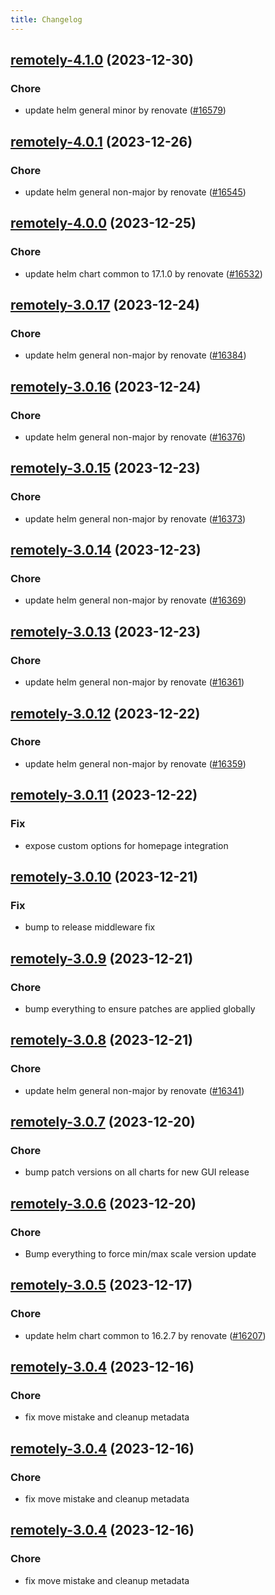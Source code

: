 ```yaml
---
title: Changelog
---
```


## [remotely-4.1.0](https://github.com/truecharts/charts/compare/remotely-4.0.1...remotely-4.1.0) (2023-12-30)

### Chore

- update helm general minor by renovate ([#16579](https://github.com/truecharts/charts/issues/16579))

## [remotely-4.0.1](https://github.com/truecharts/charts/compare/remotely-4.0.0...remotely-4.0.1) (2023-12-26)

### Chore

- update helm general non-major by renovate ([#16545](https://github.com/truecharts/charts/issues/16545))

## [remotely-4.0.0](https://github.com/truecharts/charts/compare/remotely-3.0.17...remotely-4.0.0) (2023-12-25)

### Chore

- update helm chart common to 17.1.0 by renovate ([#16532](https://github.com/truecharts/charts/issues/16532))

## [remotely-3.0.17](https://github.com/truecharts/charts/compare/remotely-3.0.16...remotely-3.0.17) (2023-12-24)

### Chore

- update helm general non-major by renovate ([#16384](https://github.com/truecharts/charts/issues/16384))

## [remotely-3.0.16](https://github.com/truecharts/charts/compare/remotely-3.0.15...remotely-3.0.16) (2023-12-24)

### Chore

- update helm general non-major by renovate ([#16376](https://github.com/truecharts/charts/issues/16376))

## [remotely-3.0.15](https://github.com/truecharts/charts/compare/remotely-3.0.14...remotely-3.0.15) (2023-12-23)

### Chore

- update helm general non-major by renovate ([#16373](https://github.com/truecharts/charts/issues/16373))

## [remotely-3.0.14](https://github.com/truecharts/charts/compare/remotely-3.0.13...remotely-3.0.14) (2023-12-23)

### Chore

- update helm general non-major by renovate ([#16369](https://github.com/truecharts/charts/issues/16369))

## [remotely-3.0.13](https://github.com/truecharts/charts/compare/remotely-3.0.12...remotely-3.0.13) (2023-12-23)

### Chore

- update helm general non-major by renovate ([#16361](https://github.com/truecharts/charts/issues/16361))

## [remotely-3.0.12](https://github.com/truecharts/charts/compare/remotely-3.0.11...remotely-3.0.12) (2023-12-22)

### Chore

- update helm general non-major by renovate ([#16359](https://github.com/truecharts/charts/issues/16359))

## [remotely-3.0.11](https://github.com/truecharts/charts/compare/remotely-3.0.10...remotely-3.0.11) (2023-12-22)

### Fix

- expose custom options for homepage integration

## [remotely-3.0.10](https://github.com/truecharts/charts/compare/remotely-3.0.9...remotely-3.0.10) (2023-12-21)

### Fix

- bump to release middleware fix

## [remotely-3.0.9](https://github.com/truecharts/charts/compare/remotely-3.0.8...remotely-3.0.9) (2023-12-21)

### Chore

- bump everything to ensure patches are applied globally

## [remotely-3.0.8](https://github.com/truecharts/charts/compare/remotely-3.0.7...remotely-3.0.8) (2023-12-21)

### Chore

- update helm general non-major by renovate ([#16341](https://github.com/truecharts/charts/issues/16341))

## [remotely-3.0.7](https://github.com/truecharts/charts/compare/remotely-3.0.6...remotely-3.0.7) (2023-12-20)

### Chore

- bump patch versions on all charts for new GUI release

## [remotely-3.0.6](https://github.com/truecharts/charts/compare/remotely-3.0.5...remotely-3.0.6) (2023-12-20)

### Chore

- Bump everything to force min/max scale version update

## [remotely-3.0.5](https://github.com/truecharts/charts/compare/remotely-3.0.4...remotely-3.0.5) (2023-12-17)

### Chore

- update helm chart common to 16.2.7 by renovate ([#16207](https://github.com/truecharts/charts/issues/16207))

## [remotely-3.0.4](https://github.com/truecharts/charts/compare/remotely-2.0.12...remotely-3.0.4) (2023-12-16)

### Chore

- fix move mistake and cleanup metadata

## [remotely-3.0.4](https://github.com/truecharts/charts/compare/remotely-2.0.12...remotely-3.0.4) (2023-12-16)

### Chore

- fix move mistake and cleanup metadata

## [remotely-3.0.4](https://github.com/truecharts/charts/compare/remotely-2.0.12...remotely-3.0.4) (2023-12-16)

### Chore

- fix move mistake and cleanup metadata
